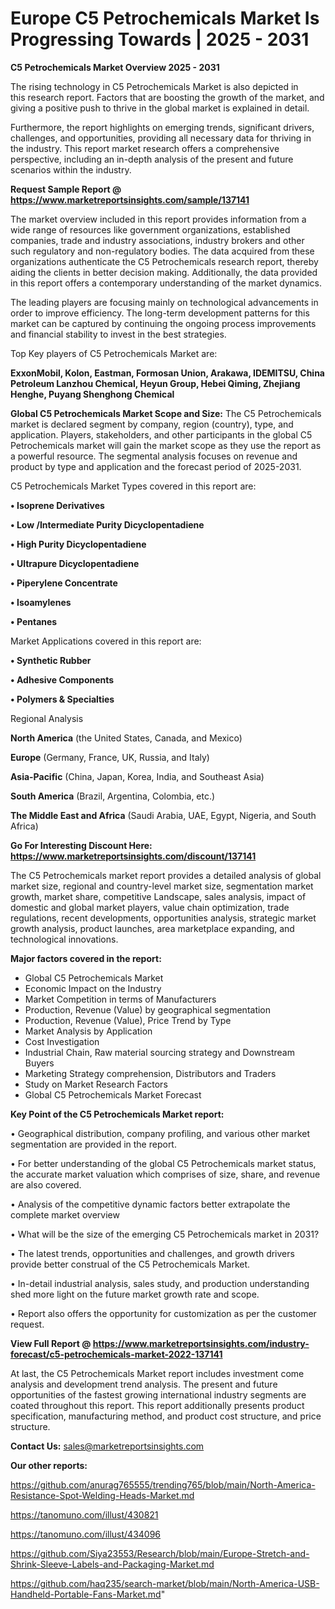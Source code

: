 # Europe C5 Petrochemicals Market Is Progressing Towards | 2025 - 2031

<Strong> C5 Petrochemicals Market Overview 2025 - 2031</strong>

The rising technology in C5 Petrochemicals Market is also depicted in this research report. Factors that are boosting the growth of the market, and giving a positive push to thrive in the global market is explained in detail.

Furthermore, the report highlights on emerging trends, significant drivers, challenges, and opportunities, providing all necessary data for thriving in the industry. This report market research offers a comprehensive perspective, including an in-depth analysis of the present and future scenarios within the industry.

<strong>Request Sample Report @ <a href=https://www.marketreportsinsights.com/sample/137141>https://www.marketreportsinsights.com/sample/137141</a></strong>

The market overview included in this report provides information from a wide range of resources like government organizations, established companies, trade and industry associations, industry brokers and other such regulatory and non-regulatory bodies. The data acquired from these organizations authenticate the C5 Petrochemicals research report, thereby aiding the clients in better decision making. Additionally, the data provided in this report offers a contemporary understanding of the market dynamics.

The leading players are focusing mainly on technological advancements in order to improve efficiency. The long-term development patterns for this market can be captured by continuing the ongoing process improvements and financial stability to invest in the best strategies.

Top Key players of C5 Petrochemicals Market are:

<strong>ExxonMobil, Kolon, Eastman, Formosan Union, Arakawa, IDEMITSU, China Petroleum Lanzhou Chemical, Heyun Group, Hebei Qiming, Zhejiang Henghe, Puyang Shenghong Chemical</strong>

<strong><b>Global C5 Petrochemicals Market Scope and Size:</b></strong>
The C5 Petrochemicals market is declared segment by company, region (country), type, and application. Players, stakeholders, and other participants in the global C5 Petrochemicals market will gain the market scope as they use the report as a powerful resource. The segmental analysis focuses on revenue and product by type and application and the forecast period of 2025-2031.

C5 Petrochemicals Market Types covered in this report are:

<strong>• Isoprene Derivatives

• Low /Intermediate Purity Dicyclopentadiene

• High Purity Dicyclopentadiene

• Ultrapure Dicyclopentadiene

• Piperylene Concentrate

• Isoamylenes

• Pentanes</strong>

Market Applications covered in this report are:

<strong>• Synthetic Rubber

• Adhesive Components

• Polymers & Specialties</strong> 

Regional Analysis

<strong>North America</strong> (the United States, Canada, and Mexico)

<strong>Europe</strong> (Germany, France, UK, Russia, and Italy)

<strong>Asia-Pacific</strong> (China, Japan, Korea, India, and Southeast Asia)

<strong>South America</strong> (Brazil, Argentina, Colombia, etc.)

<strong>The Middle East and Africa</strong> (Saudi Arabia, UAE, Egypt, Nigeria, and South Africa)

<strong>Go For Interesting Discount Here: <a href=https://www.marketreportsinsights.com/discount/137141>https://www.marketreportsinsights.com/discount/137141</a></strong>

The C5 Petrochemicals market report provides a detailed analysis of global market size, regional and country-level market size, segmentation market growth, market share, competitive Landscape, sales analysis, impact of domestic and global market players, value chain optimization, trade regulations, recent developments, opportunities analysis, strategic market growth analysis, product launches, area marketplace expanding, and technological innovations.

<strong><b>Major factors covered in the report:</b></strong>
<ul>
  <li>Global C5 Petrochemicals Market </li>
  <li>Economic Impact on the Industry</li>
  <li>Market Competition in terms of Manufacturers</li>
  <li>Production, Revenue (Value) by geographical segmentation</li>
  <li>Production, Revenue (Value), Price Trend by Type</li>
  <li>Market Analysis by Application</li>
  <li>Cost Investigation</li>
  <li>Industrial Chain, Raw material sourcing strategy and Downstream Buyers</li>
  <li>Marketing Strategy comprehension, Distributors and Traders</li>
  <li>Study on Market Research Factors</li>
  <li>Global C5 Petrochemicals Market Forecast</li>
</ul>

<strong><b>Key Point of the C5 Petrochemicals Market report:</b></strong>

• Geographical distribution, company profiling, and various other market segmentation are provided in the report.

• For better understanding of the global C5 Petrochemicals market status, the accurate market valuation which comprises of size, share, and revenue are also covered.

• Analysis of the competitive dynamic factors better extrapolate the complete market overview

• What will be the size of the emerging C5 Petrochemicals market in 2031?

• The latest trends, opportunities and challenges, and growth drivers provide better construal of the C5 Petrochemicals Market.

• In-detail industrial analysis, sales study, and production understanding shed more light on the future market growth rate and scope.

• Report also offers the opportunity for customization as per the customer request.

<strong><b>View Full Report @ <a href=https://www.marketreportsinsights.com/industry-forecast/c5-petrochemicals-market-2022-137141>https://www.marketreportsinsights.com/industry-forecast/c5-petrochemicals-market-2022-137141</a></b></strong>


At last, the C5 Petrochemicals Market report includes investment come analysis and development trend analysis. The present and future opportunities of the fastest growing international industry segments are coated throughout this report. This report additionally presents product specification, manufacturing method, and product cost structure, and price structure.

<strong>Contact Us:</strong>
sales@marketreportsinsights.com

<strong>Our other reports:</strong>

<a href=https://github.com/anurag765555/trending765/blob/main/North-America-Resistance-Spot-Welding-Heads-Market.md>https://github.com/anurag765555/trending765/blob/main/North-America-Resistance-Spot-Welding-Heads-Market.md</a>

<a href=https://tanomuno.com/illust/430821>https://tanomuno.com/illust/430821</a>

<a href=https://tanomuno.com/illust/434096>https://tanomuno.com/illust/434096</a>

<a href=https://github.com/Siya23553/Research/blob/main/Europe-Stretch-and-Shrink-Sleeve-Labels-and-Packaging-Market.md>https://github.com/Siya23553/Research/blob/main/Europe-Stretch-and-Shrink-Sleeve-Labels-and-Packaging-Market.md</a>

<a href=https://github.com/haq235/search-market/blob/main/North-America-USB-Handheld-Portable-Fans-Market.md>https://github.com/haq235/search-market/blob/main/North-America-USB-Handheld-Portable-Fans-Market.md</a>"
